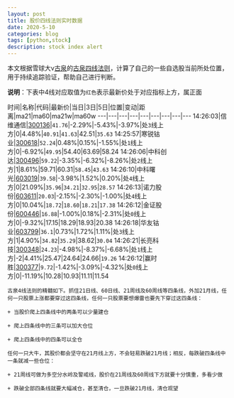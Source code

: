 ```yaml
---
layout: post
title: 股价四线法则实时数据
date: 2020-5-10
categories: blog
tags: [python,stock]
description: stock index alert
---
```



本文根据雪球大v[古泉](https://xueqiu.com/u/7148646888)的[古泉四线法则](https://xueqiu.com/7148646888/130498192)，计算了自己的一些自选股当前所处位置，用于持续追踪验证，帮助自己进行判断。

**说明**：下表中4线对应取值为`红色`表示最新价处于对应指标上方，属正面

时间|名称|代码|最新价|当日|3日|5日|位置|变动|距离|ma21|ma60|ma21w|ma60w
---|---|---|---|---|---|---|---|---
14:26:03|信维通信|[300136](https://xueqiu.com/S/SZ300136)|`41.76`|-2.29%|-5.43%|-3.97%|处`3`线上方|0|4.48%|`40.91`|`41.63`|42.51|`35.63`
14:25:57|寒锐钴业|[300618](https://xueqiu.com/S/SZ300618)|`52.24`|0.48%|0.15%|-1.55%|处`1`线上方|0|-6.92%|`49.95`|54.40|63.69|58.24
14:26:06|中科创达|[300496](https://xueqiu.com/S/SZ300496)|`59.22`|-3.35%|-6.32%|-8.26%|处`2`线上方|1|8.61%|59.71|60.31|`58.45`|`43.63`
14:26:10|中科曙光|[603019](https://xueqiu.com/S/SH603019)|`39.58`|-3.98%|1.52%|0.20%|处`4`线上方|0|21.09%|`35.96`|`34.21`|`32.95`|`28.57`
14:26:13|诺力股份|[603611](https://xueqiu.com/S/SH603611)|`20.03`|-2.15%|-2.30%|-1.00%|处`4`线上方|0|10.04%|`18.72`|`18.60`|`18.21`|`17.38`
14:26:12|金证股份|[600446](https://xueqiu.com/S/SH600446)|`16.88`|-1.00%|0.18%|-2.31%|处`0`线上方|0|-9.32%|17.15|18.29|18.93|20.38
14:26:18|华友钴业|[603799](https://xueqiu.com/S/SH603799)|`36.1`|0.73%|1.72%|1.11%|处`3`线上方|1|4.90%|`34.82`|`35.29`|38.62|`30.04`
14:26:21|长亮科技|[300348](https://xueqiu.com/S/SZ300348)|`24.23`|-4.98%|-8.37%|-6.68%|处`1`线上方|-2|4.41%|25.47|24.64|24.66|`19.26`
14:26:12|赢时胜|[300377](https://xueqiu.com/S/SZ300377)|`9.72`|-1.42%|-3.09%|-4.32%|处`0`线上方|0|-11.19%|10.28|10.93|11.11|11.54

```
古泉4线法则的精髓如下。抓住21日线、60日线、21周线及60周线等四条线，外加21月线，任何一只股票上涨都要穿过这四条线，任何一只股票要想爆雷也要先下穿过这四条线：

+ 当股价爬上四条线中的两条可以少量建仓

+ 爬上四条线中的三条可以加大仓位

+ 爬上四条线中的四条可以全仓

任何一只大牛，其股价都会坚守在21月线上方，不会轻易跌破21月线；相反，每跌破四条线中一条就减一些仓位：

+ 21周线可做为多空分水岭及警戒线，股价在21周线及60周线下方就要十分慎重，多看少做

+ 跌破全部四条线就要大幅减仓，甚至清仓，一旦跌破21月线，清仓观望
```